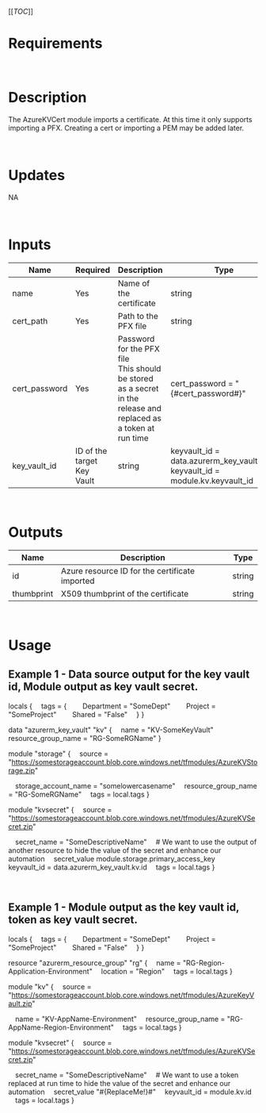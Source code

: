 [[_TOC_]]

# Requirements

<br>

# Description
The AzureKVCert module imports a certificate.  At this time it only supports importing a PFX.  Creating a cert or importing a PEM may be added later.

<br>

# Updates
NA

<br>

# Inputs
|Name|Required|Description|Type|Usage|Default|
|---|---|---|---|---|---|
|name|Yes|Name of the certificate|string|secret_name = "SENSIBLE_NAME"||
|cert_path|Yes|Path to the PFX file|string|cert_path = ".\cert.pfx"||
|cert_password|Yes|Password for the PFX file<br>This should be stored as a secret in the release and<br>replaced as a token at run time|cert_password = "{#cert_password#}"||
|key_vault_id|ID of the target Key Vault|string|keyvault_id = data.azurerm_key_vault.kv.id<br>keyvault_id = module.kv.keyvault_id||

<br>

# Outputs
|Name|Description|Type|
|---|---|---|
|id|Azure resource ID for the certificate imported|string|
|thumbprint|X509 thumbprint of the certificate|string|

<br>

# Usage

## Example 1 - Data source output for the key vault id, Module output as key vault secret.
<!-- In VS Code the line feeds don't show in the markdown preview but it is correct on the Azure DevOps Wiki -->
locals {
&emsp;tags = {
&emsp;&emsp;Department = "SomeDept"
&emsp;&emsp;Project    = "SomeProject"
&emsp;&emsp;Shared     = "False"
&emsp;}
}

data "azurerm_key_vault" "kv" {
&emsp;name = "KV-SomeKeyVault"
&emsp;resource_group_name = "RG-SomeRGName"
}

module "storage" {
&emsp;source = "https://somestorageaccount.blob.core.windows.net/tfmodules/AzureKVStorage.zip"

&emsp;storage_account_name = "somelowercasename"
&emsp;resource_group_name = "RG-SomeRGName"
&emsp;tags = local.tags
}

module "kvsecret" {
&emsp;source = "https://somestorageaccount.blob.core.windows.net/tfmodules/AzureKVSecret.zip"

&emsp;secret_name = "SomeDescriptiveName"
&emsp;\# We want to use the output of another resource to hide the value of the secret and enhance our automation
&emsp;secret_value module.storage.primary_access_key
&emsp;keyvault_id = data.azurerm_key_vault.kv.id
&emsp;tags = local.tags
}

<br>

## Example 1 - Module output as the key vault id, token as key vault secret.
<!-- In VS Code the line feeds don't show in the markdown preview but it is correct on the Azure DevOps Wiki -->
locals {
&emsp;tags = {
&emsp;&emsp;Department = "SomeDept"
&emsp;&emsp;Project    = "SomeProject"
&emsp;&emsp;Shared     = "False"
&emsp;}
}

resource "azurerm_resource_group" "rg" {
&emsp;name     = "RG-Region-Application-Environment"
&emsp;location = "Region"
&emsp;tags     = local.tags
}

module "kv" {
&emsp;source = "https://somestorageaccount.blob.core.windows.net/tfmodules/AzureKeyVault.zip"

&emsp;name = "KV-AppName-Environment"
&emsp;resource_group_name = "RG-AppName-Region-Environment"
&emsp;tags = local.tags
}


module "kvsecret" {
&emsp;source = "https://somestorageaccount.blob.core.windows.net/tfmodules/AzureKVSecret.zip"

&emsp;secret_name = "SomeDescriptiveName"
&emsp;\# We want to use a token replaced at run time to hide the value of the secret and enhance our automation
&emsp;secret_value "#{ReplaceMe!}#"
&emsp;keyvault_id = module.kv.id
&emsp;tags = local.tags
}

<br>

